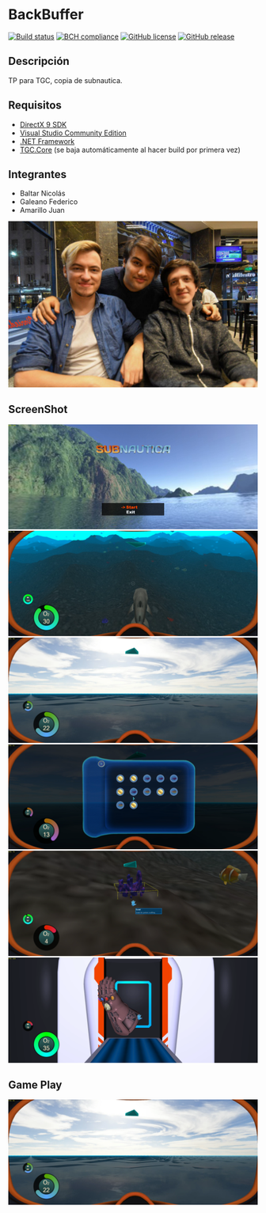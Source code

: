 # BackBuffer
[![Build status](https://ci.appveyor.com/api/projects/status/uvyboubq91uhwf3v?svg=true)](https://ci.appveyor.com/project/rejurime/tgc-group)
[![BCH compliance](https://bettercodehub.com/edge/badge/tgc-utn/tgc-group?branch=master)](https://bettercodehub.com/)
[![GitHub license](https://img.shields.io/github/license/tgc-utn/tgc-group.svg)](https://github.com/tgc-utn/tgc-group/blob/master/LICENSE)
[![GitHub release](https://img.shields.io/github/release/tgc-utn/tgc-group.svg)](https://github.com/tgc-utn/tgc-group/releases)

## Descripción
TP para TGC, copia de subnautica.

## Requisitos
* [DirectX 9 SDK](http://www.microsoft.com/en-us/download/details.aspx?displaylang=en&id=6812)
* [Visual Studio Community Edition](https://www.visualstudio.com/vs/community)
* [.NET Framework](https://www.microsoft.com/net/download/Windows/run)
* [TGC.Core](https://www.nuget.org/packages/TGC.Core/) (se baja automáticamente al hacer build por primera vez)

## Integrantes ##
* Baltar Nicolás
* Galeano Federico
* Amarillo Juan

<img src="https://github.com/ankomas/2019_1C_K3051_BackBuffer/blob/master/integrantes.jpg">

## ScreenShot ##
<img src="https://github.com/ankomas/2019_1C_K3051_BackBuffer/blob/master/screenshots/sc0.png">
<img src="https://github.com/ankomas/2019_1C_K3051_BackBuffer/blob/master/screenshots/sc1.png">
<img src="https://github.com/ankomas/2019_1C_K3051_BackBuffer/blob/master/screenshots/sc2.png">
<img src="https://github.com/ankomas/2019_1C_K3051_BackBuffer/blob/master/screenshots/sc3.png">
<img src="https://github.com/ankomas/2019_1C_K3051_BackBuffer/blob/master/screenshots/sc4.png">
<img src="https://github.com/ankomas/2019_1C_K3051_BackBuffer/blob/master/screenshots/sc5.png">

## Game Play ##
[![Watch the video](https://github.com/ankomas/2019_1C_K3051_BackBuffer/blob/master/screenshots/sc2.png)](https://www.youtube.com/watch?v=9BeJeVAHdvQ)
